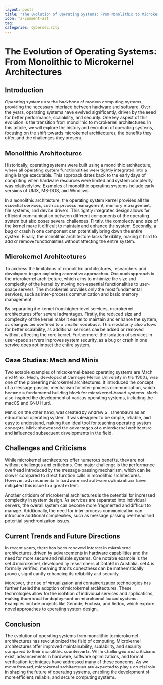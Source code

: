 ```yaml
---
layout: posts
title: "The Evolution of Operating Systems: From Monolithic to Microkernel Architectures"
icon: fa-comment-alt
tag:      
categories: Cybersecurity
---
```



# The Evolution of Operating Systems: From Monolithic to Microkernel Architectures

## Introduction

Operating systems are the backbone of modern computing systems, providing the necessary interface between hardware and software. Over the years, operating systems have evolved significantly, driven by the need for better performance, scalability, and security. One key aspect of this evolution is the transition from monolithic to microkernel architectures. In this article, we will explore the history and evolution of operating systems, focusing on the shift towards microkernel architectures, the benefits they offer, and the challenges they present.

## Monolithic Architectures

Historically, operating systems were built using a monolithic architecture, where all operating system functionalities were tightly integrated into a single large executable. This approach dates back to the early days of computing when hardware resources were limited and system complexity was relatively low. Examples of monolithic operating systems include early versions of UNIX, MS-DOS, and Windows.

In a monolithic architecture, the operating system kernel provides all the essential services, such as process management, memory management, file systems, and device drivers. This tightly integrated design allows for efficient communication between different components of the operating system but also poses several challenges. Firstly, the complexity and size of the kernel make it difficult to maintain and enhance the system. Secondly, a bug or crash in one component can potentially bring down the entire system. Finally, the monolithic architecture lacks flexibility, making it hard to add or remove functionalities without affecting the entire system.

## Microkernel Architectures

To address the limitations of monolithic architectures, researchers and developers began exploring alternative approaches. One such approach is the microkernel architecture, which aims to minimize the size and complexity of the kernel by moving non-essential functionalities to user-space servers. The microkernel provides only the most fundamental services, such as inter-process communication and basic memory management.

By separating the kernel from higher-level services, microkernel architectures offer several advantages. Firstly, the reduced size and complexity of the kernel make it easier to maintain and enhance the system, as changes are confined to a smaller codebase. This modularity also allows for better scalability, as additional services can be added or removed without affecting the core kernel. Furthermore, the isolation of services in user-space servers improves system security, as a bug or crash in one service does not impact the entire system.

## Case Studies: Mach and Minix

Two notable examples of microkernel-based operating systems are Mach and Minix. Mach, developed at Carnegie Mellon University in the 1980s, was one of the pioneering microkernel architectures. It introduced the concept of a message-passing mechanism for inter-process communication, which became a fundamental building block for microkernel-based systems. Mach also inspired the development of various operating systems, including the macOS and GNU Hurd.

Minix, on the other hand, was created by Andrew S. Tanenbaum as an educational operating system. It was designed to be simple, reliable, and easy to understand, making it an ideal tool for teaching operating system concepts. Minix showcased the advantages of a microkernel architecture and influenced subsequent developments in the field.

## Challenges and Criticisms

While microkernel architectures offer numerous benefits, they are not without challenges and criticisms. One major challenge is the performance overhead introduced by the message-passing mechanism, which can be slower compared to direct function calls in monolithic architectures. However, advancements in hardware and software optimizations have mitigated this issue to a great extent.

Another criticism of microkernel architectures is the potential for increased complexity in system design. As services are separated into individual servers, the overall system can become more fragmented and difficult to manage. Additionally, the need for inter-process communication can introduce additional complexities, such as message passing overhead and potential synchronization issues.

## Current Trends and Future Directions

In recent years, there has been renewed interest in microkernel architectures, driven by advancements in hardware capabilities and the need for more secure and reliable systems. One notable example is the seL4 microkernel, developed by researchers at Data61 in Australia. seL4 is formally verified, meaning that its correctness can be mathematically proven, significantly enhancing its reliability and security.

Moreover, the rise of virtualization and containerization technologies has further fueled the adoption of microkernel architectures. These technologies allow for the isolation of individual services and applications, making them ideal for deployment on microkernel-based systems. Examples include projects like Genode, Fuchsia, and Redox, which explore novel approaches to operating system design.

## Conclusion

The evolution of operating systems from monolithic to microkernel architectures has revolutionized the field of computing. Microkernel architectures offer improved maintainability, scalability, and security compared to their monolithic counterparts. While challenges and criticisms exist, advancements in hardware, software optimizations, and formal verification techniques have addressed many of these concerns. As we move forward, microkernel architectures are expected to play a crucial role in shaping the future of operating systems, enabling the development of more efficient, reliable, and secure computing systems.
